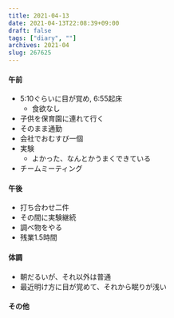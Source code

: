 ```yaml
---
title: 2021-04-13
date: 2021-04-13T22:08:39+09:00
draft: false
tags: ["diary", ""]
archives: 2021-04
slug: 267625
---
```

#### 午前
- 5:10ぐらいに目が覚め, 6:55起床
  - 食欲なし
- 子供を保育園に連れて行く
- そのまま通勤
- 会社でおむすび一個
- 実験
  - よかった、なんとかうまくできている
- チームミーティング
#### 午後
- 打ち合わせ二件
- その間に実験継続
- 調べ物をやる
- 残業1.5時間
#### 体調
- 朝だるいが、それ以外は普通
- 最近明け方に目が覚めて、それから眠りが浅い
#### その他
